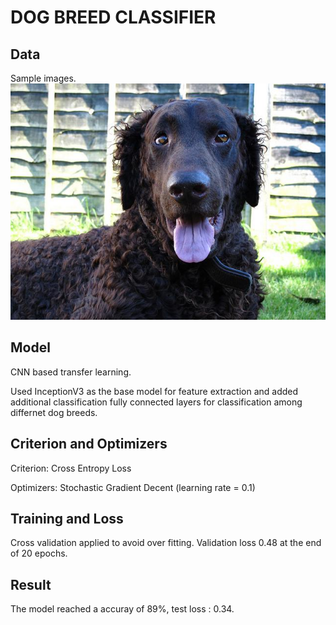 # DOG BREED CLASSIFIER

## Data
Sample images.
![Alt text](./Images/Curly-coated_retriever_03896.jpg?raw=true)
## Model
CNN based transfer learning. 

Used InceptionV3 as the base model for feature extraction and added additional classification fully connected layers for classification among differnet dog breeds.

## Criterion and Optimizers

Criterion: Cross Entropy Loss

Optimizers: Stochastic Gradient Decent (learning rate = 0.1)

## Training and Loss

Cross validation applied to avoid over fitting. Validation loss 0.48 at the end of 20 epochs.

## Result

The model reached a accuray of 89%, test loss : 0.34.

 
